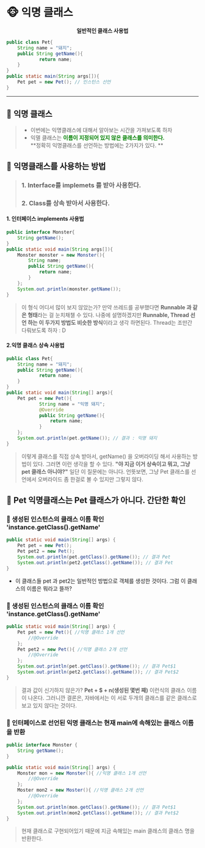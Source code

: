 # 🐵 익명 클래스

<center><strong>  일반적인 클래스 사용법</strong></center>

```java
public class Pet{
	String name = "돼지";
	public String getName(){
			return name;
	}
}
public static main(String args[]){
	Pet pet = new Pet(); // 인스턴스 선언 
}
```
---
## 🙈 익명 클래스

> * 이번에는 익명클래스에 대해서 알아보는 시간을 가져보도록 하자 
> * 익멸 클래스는 <span style="color:green">**이름이 지정되어 있지 않은 클래스를 의미한다.**</span>  
> **정확히 익명클래스를 선언하는 방법에는 2가지가 있다. **
> 

## 🙉 익명클래스를 사용하는 방법 

> ### 1. Interface를 implemets 를 받아 사용한다.
> ### 2. Class를 상속 받아서 사용한다.  

#### 1. 인터페이스 implements 사용법

```java
public interface Monster{
	String getName();
} 
public static void main(String args[]){
	Monster monster = new Monster(){
		String name;
		public String getName(){
			return name;
		}
	};
	System.out.println(monster.getName());
}
```

> 이 형식 어디서 많이 보지 않았는가? 만약 쓰레드를 공부했다면 **Runnable 과 같은 형태**라는 걸 눈치채챌 수 있다. 나중에 설명하겠지만 **Runnable, Thread 선언 하는 이 두가지 방법도 비슷한 방식**이라고 생각 하면된다. Thread는 조만간 다뤄보도록 하자 : D
> 

#### 2.익명 클래스 상속 사용법

```java
public class Pet{
	String name = "돼지";
	public String getName(){
			return name;
	}
}
public static void main(String[] args){
	Pet pet = new Pet(){
			String name = "익명 돼지";
			@Override
			public String getName(){
				return name;
			}
	};
	System.out.println(pet.getName()); // 결과 : 익명 돼지
}
```

> 이렇게 클래스를 직접 상속 받아서, getName() 을 오버라이딩 해서 사용하는 방법이 있다. 그러면 이런 생각을 할 수 있다. **"야 지금 이거 상속이고 뭐고, 그냥 pet 클래스 아니야?"** 일단 이 질문에는 아니다. 언뜻보면, 그냥 Pet 클래스를 선언에서 오버라이드 좀 한걸로 볼 수 있지만 그렇지 않다.
> 

## 🙉 Pet 익명클래스는 Pet 클래스가 아니다. 간단한 확인 

### 🙈 생성된 인스턴스의 클래스 이름 확인 'instance.getClass().getName' 

```java
public static void main(String[] args) {
	Pet pet = new Pet();
	Pet pet2 = new Pet();
	System.out.println(pet.getClass().getName()); // 결과 Pet
	System.out.println(pet2.getClass().getName()); // 결과 Pet
}
```
* 이 클래스들 pet 과 pet2는 일반적인 방법으로 객체를 생성한 것이다. 그럼 이 클래스의 이름은 뭐라고 뜰까?

### 🙈 생성된 인스턴스의 클래스 이름 확인 'instance.getClass().getName' 

```java
public static void main(String[] args) {
	Pet pet = new Pet(){ //익명 클래스 1개 선언
		//@Override 
	};
	Pet pet2 = new Pet(){ //익명 클래스 2개 선언
		//@Override 
	};
	System.out.println(pet.getClass().getName()); // 결과 Pet$1
	System.out.println(pet2.getClass().getName()); // 결과 Pet$2
}
```

> 결과 값이 신기하지 않은가? **Pet + $ + n(생성된 몇번 째)** 이런식의 클래스 이름이 나온다. 그러니깐 결론은, 자바에서는 이 서로 두개의 클래스를 같은 클래스로 보고 있지 않다는 것이다. 
> 

### 🙈 인터페이스로 선언된 익명 클래스는 현재 main에 속해있는 클래스 이름을 반환

```java
public interface Monster {
    String getName();
}

public static void main(String[] args) {
	Monster mon = new Monster(){ //익명 클래스 1개 선언
		//@Override 
	};
	Moster mon2 = new Moster(){ //익명 클래스 2개 선언
		//@Override 
	};
	System.out.println(mon.getClass().getName()); // 결과 Pet$1
	System.out.println(mon2.getClass().getName()); // 결과 Pet$2
}
```

> 현재 클래스로 구현되어있기 때문에 지금 속해있는 main 클래스의 클래스 명을 반환한다. 
